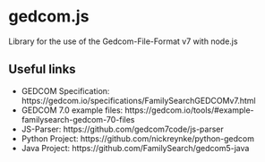 # gedcom.js

Library for the use of the Gedcom-File-Format v7 with node.js

## Useful links

<ul>
  <li>GEDCOM Specification: https://gedcom.io/specifications/FamilySearchGEDCOMv7.html</li>
  <li>GEDCOM 7.0 example files: https://gedcom.io/tools/#example-familysearch-gedcom-70-files</li>
  <li>JS-Parser: https://github.com/gedcom7code/js-parser</li>
  <li>Python Project: https://github.com/nickreynke/python-gedcom</li>
  <li>Java Project: https://github.com/FamilySearch/gedcom5-java</li>
</ul>
